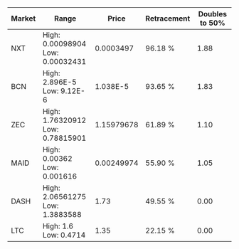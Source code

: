 | Market | Range | Price| Retracement | Doubles to 50% |
| --- | --- | --- | --- | --- |
| NXT | High: 0.00098904<br />Low: 0.00032431 | 0.0003497 | 96.18 % | 1.88 |
| BCN | High: 2.896E-5<br />Low: 9.12E-6 | 1.038E-5 | 93.65 % | 1.83 |
| ZEC | High: 1.76320912<br />Low: 0.78815901 | 1.15979678 | 61.89 % | 1.10 |
| MAID | High: 0.00362<br />Low: 0.001616 | 0.00249974 | 55.90 % | 1.05 |
| DASH | High: 2.06561275<br />Low: 1.3883588 | 1.73 | 49.55 % | 0.00 |
| LTC | High: 1.6<br />Low: 0.4714 | 1.35 | 22.15 % | 0.00 |

